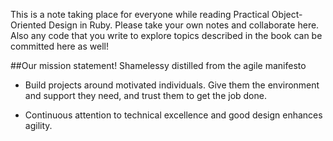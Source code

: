 This is a note taking place for everyone while reading Practical Object-Oriented Design in Ruby. Please take your own notes and collaborate here. Also any code that you write to explore topics described in the book can be committed here as well!

##Our mission statement! Shamelessy distilled from the agile manifesto
- Build projects around motivated individuals. 
Give them the environment and support they need, 
and trust them to get the job done.

- Continuous attention to technical excellence 
and good design enhances agility.

